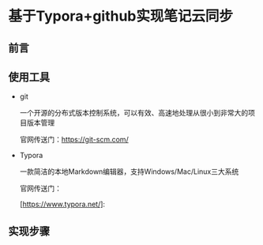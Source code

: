 # 基于Typora+github实现笔记云同步

## 前言



## 使用工具

- git

  一个开源的分布式版本控制系统，可以有效、高速地处理从很小到非常大的项目版本管理

  官网传送门：https://git-scm.com/

- Typora

  一款简洁的本地Markdown编辑器，支持Windows/Mac/Linux三大系统

  官网传送门：

  [https://www.typora.net/]: 

## 实现步骤

